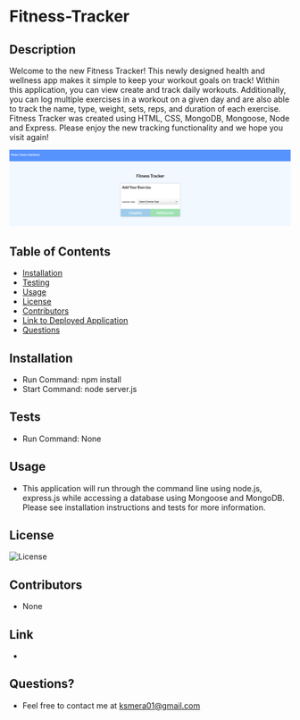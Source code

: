 # Fitness-Tracker

## Description

  Welcome to the new Fitness Tracker! This newly designed health and wellness app makes it simple to keep your workout goals on track! Within this application, you can view create and track daily workouts. Additionally, you can log multiple exercises in a workout on a given day and are also able to track the name, type, weight, sets, reps, and duration of each exercise. Fitness Tracker was created using HTML, CSS, MongoDB, Mongoose, Node and Express. Please enjoy the new tracking functionality and we hope you visit again!

  ![image description](./images/main.png)

  ## Table of Contents
  
  - [Installation](#installation)
  - [Testing](#tests)
  - [Usage](#usage)
  - [License](#license)
  - [Contributors](#contributors)
  - [Link to Deployed Application](#link)
  - [Questions](#questions)

  ## Installation

  - Run Command: npm install
  - Start Command: node server.js

  ## Tests
  
  - Run Command: None

  ## Usage

  - This application will run through the command line using node.js, express.js while accessing a database using Mongoose and MongoDB. Please see installation instructions and tests for more information.

  ## License

  ![License](https://img.shields.io/badge/License-MIT-orange.svg)

  ## Contributors

  - None

  ## Link

  - 

  ## Questions? 
  
  - Feel free to contact me at ksmera01@gmail.com
